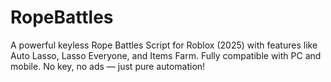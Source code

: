 # RopeBattles
A powerful keyless Rope Battles Script for Roblox (2025) with features like Auto Lasso, Lasso Everyone, and Items Farm. Fully compatible with PC and mobile. No key, no ads — just pure automation!
